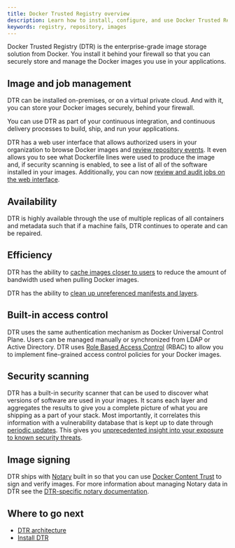 ```yaml
---
title: Docker Trusted Registry overview
description: Learn how to install, configure, and use Docker Trusted Registry.
keywords: registry, repository, images
---
```


Docker Trusted Registry (DTR) is the enterprise-grade image storage solution
from Docker. You install it behind your firewall so that you can securely store
and manage the Docker images you use in your applications.

## Image and job management

DTR can be installed on-premises, or on a virtual private
cloud. And with it, you can store your Docker images securely, behind your
firewall.

You can use DTR as part of your continuous integration, and continuous
delivery processes to build, ship, and run your applications.

DTR has a web user interface that allows authorized users in your
organization to browse Docker images and [review repository events](/ee/dtr/user/audit-repository-events/). It even allows you to see what Dockerfile
lines were used to produce the image and, if security scanning is enabled, to
see a list of all of the software installed in your images. Additionally, you can now [review and audit jobs on the web interface](/ee/dtr/admin/manage-jobs/audit-jobs-via-ui/).

## Availability

DTR is highly available through the use of multiple replicas of all containers
and metadata such that if a machine fails, DTR continues to operate and can be repaired.

## Efficiency

DTR has the ability to [cache images closer to users](admin/configure/deploy-caches/index.md)
to reduce the amount of bandwidth used when pulling Docker images.

DTR has the ability to [clean up unreferenced manifests and layers](admin/configure/garbage-collection.md).

## Built-in access control

DTR uses the same authentication mechanism as Docker Universal Control Plane.
Users can be managed manually or synchronized from LDAP or Active Directory. DTR
uses [Role Based Access Control](admin/manage-users/index.md) (RBAC) to allow you to implement fine-grained
access control policies for your Docker images.

## Security scanning

DTR has a built-in security scanner that can be used to discover what versions
of software are used in your images. It scans each layer and aggregates the
results to give you a complete picture of what you are shipping as a part of
your stack. Most importantly, it correlates this information with a
vulnerability database that is kept up to date through
[periodic updates](admin/configure/set-up-vulnerability-scans.md). This
gives you
[unprecedented insight into your exposure to known security threats](user/manage-images/scan-images-for-vulnerabilities.md).

## Image signing

DTR ships with [Notary](/notary/getting_started.md)
built in so that you can use
[Docker Content Trust](/engine/security/trust/content_trust.md) to sign
and verify images. For more information about managing Notary data in DTR see
the [DTR-specific notary documentation](user/manage-images/sign-images/index.md).

## Where to go next

* [DTR architecture](architecture.md)
* [Install DTR](admin/install/index.md)
